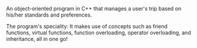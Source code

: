 An object-oriented program in C++ that manages a user's trip based on his/her standards and preferences. 

The program's speciality: It makes use of concepts such as friend functions, virtual functions, function overloading, operator overloading, and inheritance, all in one go!

